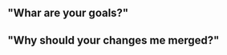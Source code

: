 ## "Whar are your goals?"

<!-- State here what these changes accomplish -->

## "Why should your changes me merged?"

<!-- State here the reason why these changes should be merged -->